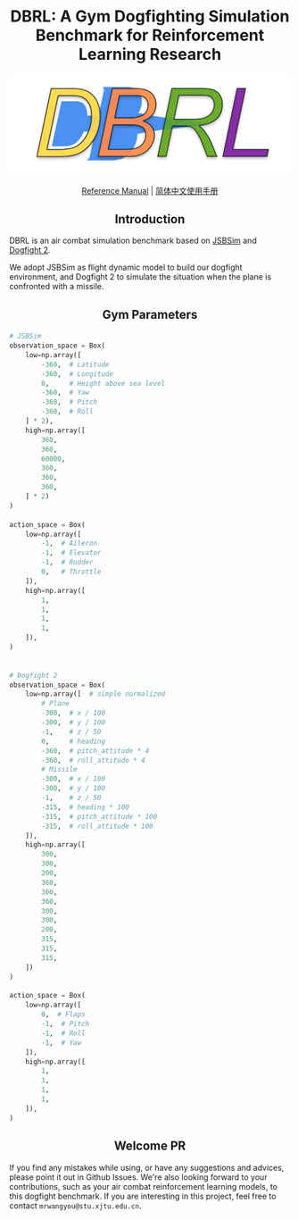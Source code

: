 <div align="center">
  <h1>DBRL: A Gym <b>D</b>ogfighting Simulation <b>B</b>enchmark for <b>R</b>einforcement <b>L</b>earning Research</h1>

  <!-- ## <div align="center">Quick Start</div> -->
  <a align="center" href="https://github.com/mrwangyou/DBRL" target="_blank"><img width="850" src="images/logo.png"></a>

  [Reference Manual](doc/QuickStart_en.md) | [简体中文使用手册](doc/QuickStart_zh.md)

</div>

## <div align="center">Introduction</div>

DBRL is an air combat simulation benchmark based on <a href="http://jsbsim.sourceforge.net/">JSBSim</a> and <a href="https://github.com/harfang3d/dogfight-sandbox-hg2">Dogfight 2</a>. 

We adopt JSBSim as flight dynamic model to build our dogfight environment, and Dogfight 2 to simulate the situation when the plane is confronted with a missile.

## <div align="center">Gym Parameters</div>

```python
# JSBSim
observation_space = Box(
    low=np.array([
        -360,  # Latitude
        -360,  # Longitude
        0,     # Height above sea level
        -360,  # Yaw
        -360,  # Pitch
        -360,  # Roll
    ] * 2),
    high=np.array([
        360,
        360,
        60000,
        360,
        360,
        360,
    ] * 2)
)

action_space = Box(
    low=np.array([
        -1,  # Aileron
        -1,  # Elevator
        -1,  # Rudder
        0,   # Throttle
    ]),
    high=np.array([
        1,
        1,
        1,
        1,
    ]),
)


# Dogfight 2
observation_space = Box(
    low=np.array([  # simple normalized
        # Plane
        -300,  # x / 100
        -300,  # y / 100
        -1,    # z / 50
        0,     # heading
        -360,  # pitch_attitude * 4
        -360,  # roll_attitude * 4
        # Missile
        -300,  # x / 100
        -300,  # y / 100
        -1,    # z / 50
        -315,  # heading * 100
        -315,  # pitch_attitude * 100
        -315,  # roll_attitude * 100
    ]),
    high=np.array([
        300,
        300,
        200,
        360,
        360,
        360,
        300,
        300,
        200,
        315,
        315,
        315,
    ])
)

action_space = Box(
    low=np.array([
        0,  # Flaps
        -1,  # Pitch
        -1,  # Roll
        -1,  # Yaw
    ]),
    high=np.array([
        1,
        1,
        1,
        1,
    ]),
)

```


## <div align="center">Welcome PR</div>

If you find any mistakes while using, or have any suggestions and advices, please point it out in Github Issues. We're also looking forward to your contributions, such as your air combat reinforcement learning models, to this dogfight benchmark. If you are interesting in this project, feel free to contact `mrwangyou@stu.xjtu.edu.cn`.

